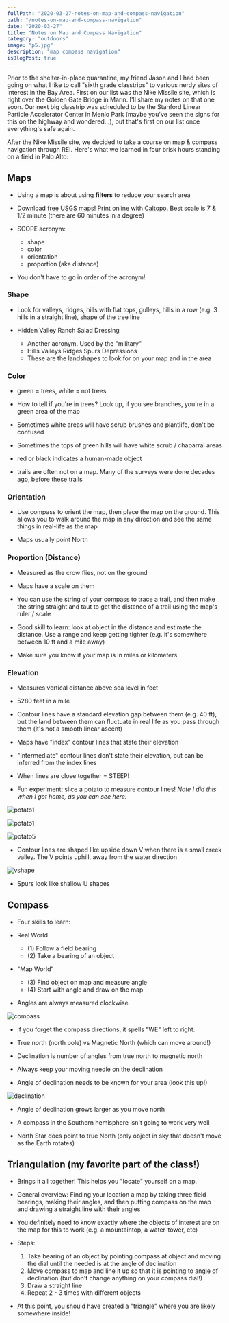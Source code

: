 ```yaml
---
fullPath: "2020-03-27-notes-on-map-and-compass-navigation"
path: "/notes-on-map-and-compass-navigation"
date: "2020-03-27"
title: "Notes on Map and Compass Navigation"
category: "outdoors"
image: "p5.jpg"
description: "map compass navigation"
isBlogPost: true
---
```


Prior to the shelter-in-place quarantine, my friend Jason and I had been going on what I like to call "sixth grade classtrips" to various nerdy sites of interest in the Bay Area. First on our list was the Nike Missile site, which is right over the Golden Gate Bridge in Marin. I'll share my notes on that one soon. Our next big classtrip was scheduled to be the Stanford Linear Particle Accelerator Center in Menlo Park (maybe you've seen the signs for this on the highway and wondered...), but that's first on our list once everything's safe again.

After the Nike Missile site, we decided to take a course on map & compass navigation through REI. Here's what we learned in four brisk hours standing on a field in Palo Alto:

## Maps

* Using a map is about using **filters** to reduce your search area

* Download [free USGS maps](https://www.usgs.gov/products/maps/topo-maps)! Print online with [Caltopo](https://caltopo.com/). Best scale is 7 & 1/2 minute (there are 60 minutes in a degree)

* SCOPE acronym:
  * shape
  * color
  * orientation
  * proportion (aka distance)

* You don't have to go in order of the acronym!

### Shape

* Look for valleys, ridges, hills with flat tops, gulleys, hills in a row (e.g. 3 hills in a straight line), shape of the tree line

* Hidden Valley Ranch Salad Dressing
  * Another acronym. Used by the "military"
  * Hills Valleys Ridges Spurs Depressions
  * These are the landshapes to look for on your map and in the area

### Color

* green = trees, white = not trees

* How to tell if you're in trees? Look up, if you see branches, you're in a green area of the map

* Sometimes white areas will have scrub brushes and plantlife, don't be confused

* Sometimes the tops of green hills will have white scrub / chaparral areas

* red or black indicates a human-made object

* trails are often not on a map. Many of the surveys were done decades ago, before these trails

### Orientation

* Use compass to orient the map, then place the map on the ground. This allows you to walk around the map in any direction and see the same things in real-life as the map

* Maps usually point North

### Proportion (Distance)

* Measured as the crow flies, not on the ground

* Maps have a scale on them

* You can use the string of your compass to trace a trail, and then make the string straight and taut to get the distance of a trail using the map's ruler / scale

* Good skill to learn: look at object in the distance and estimate the distance. Use a range and keep getting tighter (e.g. it's somewhere between 10 ft and a mile away)

* Make sure you know if your map is in miles or kilometers

### Elevation

* Measures vertical distance above sea level in feet

* 5280 feet in a mile

* Contour lines have a standard elevation gap between them (e.g. 40 ft), but the land between them can fluctuate in real life as you pass through them (it's not a smooth linear ascent)

* Maps have "index" contour lines that state their elevation

* "Intermediate" contour lines don't state their elevation, but can be inferred from the index lines

* When lines are close together = STEEP!

* Fun experiment: slice a potato to measure contour lines! *Note I did this when I got home, as you can see here:*

![potato1](./images/p1.jpg)

![potato1](./images/p2.jpg)

![potato5](./images/p5.jpg)

* Contour lines are shaped like upside down V when there is a small creek valley. The V points uphill, away from the water direction

![vshape](./images/v.jpg)

* Spurs look like shallow U shapes

## Compass

* Four skills to learn:

* Real World
  * (1) Follow a field bearing
  * (2) Take a bearing of an object
* "Map World"
  * (3) Find object on map and measure angle
  * (4) Start with angle and draw on the map

* Angles are always measured clockwise

![compass](./images/compass.jpg)

* If you forget the compass directions, it spells "WE" left to right.

* True north (north pole) vs Magnetic North (which can move around!)

* Declination is number of angles from true north to magnetic north

* Always keep your moving needle on the declination

* Angle of declination needs to be known for your area (look this up!)

![declination](./images/declination.jpg)

* Angle of declination grows larger as you move north

* A compass in the Southern hemisphere isn't going to work very well

* North Star does point to true North (only object in sky that doesn't move as the Earth rotates)

## Triangulation (my favorite part of the class!)

* Brings it all together! This helps you "locate" yourself on a map.

* General overview: Finding your location a map by taking three field bearings, making their angles, and then putting compass on the map and drawing a straight line with their angles

* You definitely need to know exactly where the objects of interest are on the map for this to work (e.g. a mountaintop, a water-tower, etc)

* Steps:

  1.  Take bearing of an object by pointing compass at object and moving the dial until the needed is at the angle of declination
  2. Move compass to map and line it up so that it is pointing to angle of declination (but don't change anything on your compass dial!)
  3. Draw a straight line
  4. Repeat 2 - 3 times with different objects

* At this point, you should have created a "triangle" where you are likely somewhere inside!